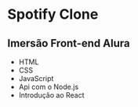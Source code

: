# Spotify Clone

## Imersão Front-end Alura

- HTML
- CSS
- JavaScript
- Api com o Node.js
- Introdução ao React
